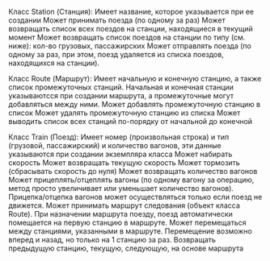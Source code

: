 Класс Station (Станция):
Имеет название, которое указывается при ее создании
Может принимать поезда (по одному за раз)
Может возвращать список всех поездов на станции, находящиеся в текущий момент
Может возвращать список поездов на станции по типу (см. ниже): кол-во грузовых, пассажирских
Может отправлять поезда (по одному за раз, при этом, поезд удаляется из списка поездов, находящихся на станции).

Класс Route (Маршрут):
Имеет начальную и конечную станцию, а также список промежуточных станций. Начальная и конечная станции указываютсся при создании маршрута, а промежуточные могут добавляться между ними.
Может добавлять промежуточную станцию в список
Может удалять промежуточную станцию из списка
Может выводить список всех станций по-порядку от начальной до конечной

Класс Train (Поезд):
Имеет номер (произвольная строка) и тип (грузовой, пассажирский) и количество вагонов, эти данные указываются при создании экземпляра класса
Может набирать скорость
Может возвращать текущую скорость
Может тормозить (сбрасывать скорость до нуля)
Может возвращать количество вагонов
Может прицеплять/отцеплять вагоны (по одному вагону за операцию, метод просто увеличивает или уменьшает количество вагонов). Прицепка/отцепка вагонов может осуществляться только если поезд не движется.
Может принимать маршрут следования (объект класса Route). 
При назначении маршрута поезду, поезд автоматически помещается на первую станцию в маршруте.
Может перемещаться между станциями, указанными в маршруте. Перемещение возможно вперед и назад, но только на 1 станцию за раз.
Возвращать предыдущую станцию, текущую, следующую, на основе маршрута
